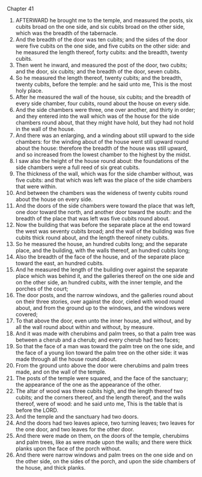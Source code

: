 

Chapter 41

1. AFTERWARD he brought me to the temple, and measured the posts, six cubits broad on the one side, and six cubits broad on the other side, which was the breadth of the tabernacle.
2. And the breadth of the door was ten cubits; and the sides of the door were five cubits on the one side, and five cubits on the other side: and he measured the length thereof, forty cubits: and the breadth, twenty cubits.
3. Then went he inward, and measured the post of the door, two cubits; and the door, six cubits; and the breadth of the door, seven cubits.
4. So he measured the length thereof, twenty cubits; and the breadth, twenty cubits, before the temple: and he said unto me, This is the most holy place.
5. After he measured the wall of the house, six cubits; and the breadth of every side chamber, four cubits, round about the house on every side.
6. And the side chambers were three, one over another, and thirty in order; and they entered into the wall which was of the house for the side chambers round about, that they might have hold, but they had not hold in the wall of the house.
7. And there was an enlarging, and a winding about still upward to the side chambers: for the winding about of the house went still upward round about the house: therefore the breadth of the house was still upward, and so increased from the lowest chamber to the highest by the midst.
8. I saw also the height of the house round about: the foundations of the side chambers were a full reed of six great cubits.
9. The thickness of the wall, which was for the side chamber without, was five cubits: and that which was left was the place of the side chambers that were within.
10. And between the chambers was the wideness of twenty cubits round about the house on every side.
11. And the doors of the side chambers were toward the place that was left, one door toward the north, and another door toward the south: and the breadth of the place that was left was five cubits round about.
12. Now the building that was before the separate place at the end toward the west was seventy cubits broad; and the wall of the building was five cubits thick round about, and the length thereof ninety cubits.
13. So he measured the house, an hundred cubits long; and the separate place, and the building, with the walls thereof, an hundred cubits long;
14. Also the breadth of the face of the house, and of the separate place toward the east, an hundred cubits.
15. And he measured the length of the building over against the separate place which was behind it, and the galleries thereof on the one side and on the other side, an hundred cubits, with the inner temple, and the porches of the court;
16. The door posts, and the narrow windows, and the galleries round about on their three stories, over against the door, cieled with wood round about, and from the ground up to the windows, and the windows were covered;
17. To that above the door, even unto the inner house, and without, and by all the wall round about within and without, by measure.
18. And it was made with cherubims and palm trees, so that a palm tree was between a cherub and a cherub; and every cherub had two faces;
19. So that the face of a man was toward the palm tree on the one side, and the face of a young lion toward the palm tree on the other side: it was made through all the house round about.
20. From the ground unto above the door were cherubims and palm trees made, and on the wall of the temple.
21. The posts of the temple were squared, and the face of the sanctuary; the appearance of the one as the appearance of the other.
22. The altar of wood was three cubits high, and the length thereof two cubits; and the corners thereof, and the length thereof, and the walls thereof, were of wood: and he said unto me, This is the table that is before the LORD.
23. And the temple and the sanctuary had two doors.
24. And the doors had two leaves apiece, two turning leaves; two leaves for the one door, and two leaves for the other door.
25. And there were made on them, on the doors of the temple, cherubims and palm trees, like as were made upon the walls; and there were thick planks upon the face of the porch without.
26. And there were narrow windows and palm trees on the one side and on the other side, on the sides of the porch, and upon the side chambers of the house, and thick planks.
